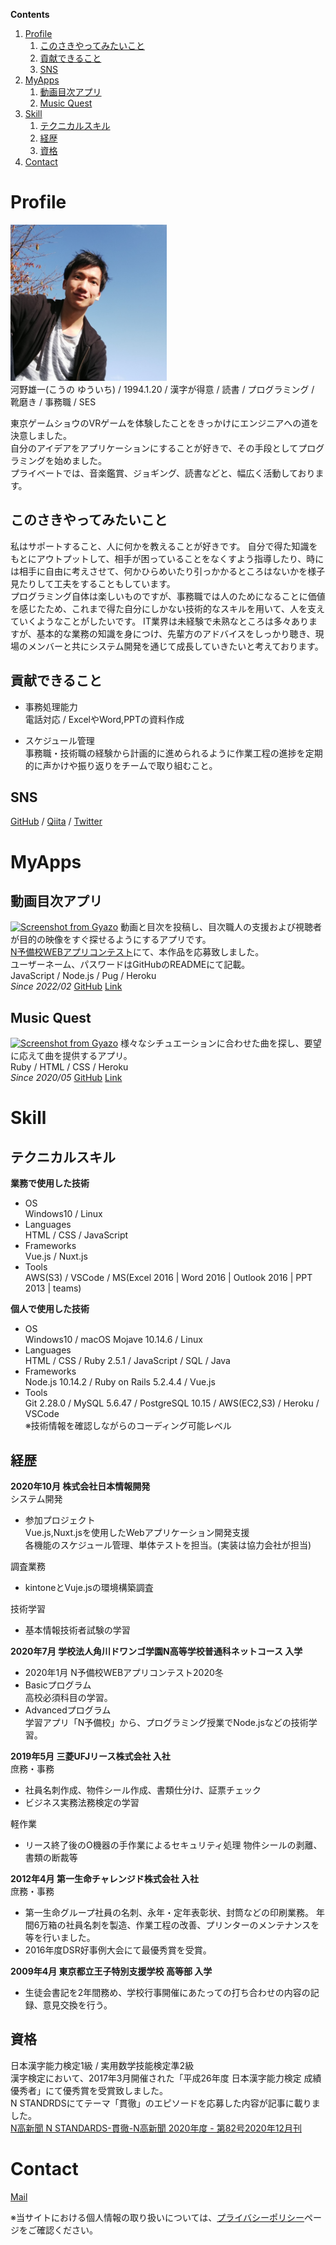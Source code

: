 <head>
<!-- Global site tag (gtag.js) - Google Analytics -->
<script async src="https://www.googletagmanager.com/gtag/js?id=G-TGVBDHLDV3"></script>
<script>
  window.dataLayer = window.dataLayer || [];
  function gtag(){dataLayer.push(arguments);}
  gtag('js', new Date());

  gtag('config', 'G-TGVBDHLDV3');
</script>
</head>

**Contents**
<!-- @import "[TOC]" {cmd="toc" depthFrom=1 depthTo=6 orderedList=true} -->

<!-- code_chunk_output -->

1. [Profile](#profile)
    1. [このさきやってみたいこと](#このさきやってみたいこと)
    2. [貢献できること](#貢献できること)
    3. [SNS](#sns)
2. [MyApps](#myapps)
    1. [動画目次アプリ](#動画目次アプリ)
    2. [Music Quest](#music-quest)
3. [Skill](#skill)
    1. [テクニカルスキル](#テクニカルスキル)
    2. [経歴](#経歴)
    3. [資格](#資格)
4. [Contact](#contact)

<!-- /code_chunk_output -->

# Profile  
<img src="T0HTW2RH7-U017Q26GRLH-efd1dac535e4-512.jpeg" width="250px" height="250px"><br>
河野雄一(こうの ゆういち) / 1994.1.20 / 漢字が得意 / 読書 / プログラミング / 靴磨き / 事務職 / SES  

東京ゲームショウのVRゲームを体験したことをきっかけにエンジニアへの道を決意しました。  
自分のアイデアをアプリケーションにすることが好きで、その手段としてプログラミングを始めました。  
プライベートでは、音楽鑑賞、ジョギング、読書などと、幅広く活動しております。  

## このさきやってみたいこと  
私はサポートすること、人に何かを教えることが好きです。
自分で得た知識をもとにアウトプットして、相手が困っていることをなくすよう指導したり、時には相手に自由に考えさせて、何かひらめいたり引っかかるところはないかを様子見たりして工夫をすることもしています。  
プログラミング自体は楽しいものですが、事務職では人のためになることに価値を感じたため、これまで得た自分にしかない技術的なスキルを用いて、人を支えていくようなことがしたいです。
IT業界は未経験で未熟なところは多々ありますが、基本的な業務の知識を身につけ、先輩方のアドバイスをしっかり聴き、現場のメンバーと共にシステム開発を通じて成長していきたいと考えております。  

## 貢献できること
- 事務処理能力  
電話対応 / ExcelやWord,PPTの資料作成  

- スケジュール管理  
事務職・技術職の経験から計画的に進められるように作業工程の進捗を定期的に声かけや振り返りをチームで取り組むこと。  

## SNS
[GitHub](https://github.com/yuichisan171) / [Qiita](https://qiita.com/yuichisasn65) / [Twitter](https://twitter.com/yuichisan171)

# MyApps
## 動画目次アプリ
[![Screenshot from Gyazo](https://gyazo.com/57bba5e009b4c9b66a05afd948f16b1c/raw)](https://gyazo.com/57bba5e009b4c9b66a05afd948f16b1c)
動画と目次を投稿し、目次職人の支援および視聴者が目的の映像をすぐ探せるようにするアプリです。  
[N予備校WEBアプリコンテスト](https://progedu.github.io/webappcontest/2020/winter/entry/index.html)にて、本作品を応募致しました。  
ユーザーネーム、パスワードはGitHubのREADMEにて記載。  
JavaScript / Node.js / Pug / Heroku  
_Since 2022/02_ [GitHub](https://github.com/yuichisan171/douga-mokuji) [Link](https://arcane-depths-59921.herokuapp.com/posts)

## Music Quest
[![Screenshot from Gyazo](https://gyazo.com/2869dfe205711fbd7e0ddea759074dcb/raw)](https://gyazo.com/2869dfe205711fbd7e0ddea759074dcb)
様々なシチュエーションに合わせた曲を探し、要望に応えて曲を提供するアプリ。  
Ruby / HTML / CSS / Heroku  
_Since 2020/05_ [GitHub](https://github.com/yuichisan171/musicquest) [Link](https://musicquest.herokuapp.com/)

# Skill

## テクニカルスキル

**業務で使用した技術**
- OS  
Windows10 / Linux
- Languages  
HTML / CSS / JavaScript
- Frameworks  
Vue.js / Nuxt.js
- Tools  
AWS(S3) / VSCode / MS(Excel 2016 | Word 2016 | Outlook 2016 | PPT 2013 | teams)

**個人で使用した技術**

- OS  
Windows10 / macOS Mojave 10.14.6 / Linux
- Languages  
HTML / CSS / Ruby 2.5.1 / JavaScript / SQL / Java
- Frameworks  
Node.js 10.14.2 / Ruby on Rails 5.2.4.4 / Vue.js
- Tools  
Git 2.28.0 / MySQL 5.6.47 / PostgreSQL 10.15 / AWS(EC2,S3) / Heroku / VSCode  
※技術情報を確認しながらのコーディング可能レベル  

## 経歴

**2020年10月 株式会社日本情報開発**  
システム開発  

- 参加プロジェクト  
Vue.js,Nuxt.jsを使用したWebアプリケーション開発支援  
各機能のスケジュール管理、単体テストを担当。(実装は協力会社が担当)

調査業務  
- kintoneとVuje.jsの環境構築調査

技術学習  
- 基本情報技術者試験の学習


**2020年7月 学校法人角川ドワンゴ学園N高等学校普通科ネットコース 入学**  
- 2020年1月 N予備校WEBアプリコンテスト2020冬
- Basicプログラム  
高校必須科目の学習。
- Advancedプログラム  
学習アプリ「N予備校」から、プログラミング授業でNode.jsなどの技術学習。

**2019年5月 三菱UFJリース株式会社 入社**  
庶務・事務  
- 社員名刺作成、物件シール作成、書類仕分け、証票チェック
- ビジネス実務法務検定の学習

軽作業  
- リース終了後のO機器の手作業によるセキュリティ処理
物件シールの剥離、書類の断裁等

**2012年4月 第一生命チャレンジド株式会社 入社**  
庶務・事務  
- 第一生命グループ社員の名刺、永年・定年表彰状、封筒などの印刷業務。
 年間6万箱の社員名刺を製造、作業工程の改善、プリンターのメンテナンスを等を行いました。
- 2016年度DSR好事例大会にて最優秀賞を受賞。

**2009年4月 東京都立王子特別支援学校 高等部 入学**  
- 生徒会書記を2年間務め、学校行事開催にあたっての打ち合わせの内容の記録、意見交換を行う。

## 資格
日本漢字能力検定1級 / 実用数学技能検定準2級  
漢字検定において、2017年3月開催された「平成26年度 日本漢字能力検定 成績優秀者」にて優秀賞を受賞致しました。  
N STANDRDSにてテーマ「貫徹」のエピソードを応募した内容が記事に載りました。  
[N高新聞 N STANDARDS-貫徹-N高新聞 2020年度 - 第82号2020年12月刊](https://sites.google.com/nnn.ed.jp/n-newspaper2019/%E7%AC%AC82%E5%8F%B72020%E5%B9%B412%E6%9C%88%E5%88%8A?pli=1&authuser=2#h.h84ebi89n3hj)

# Contact
[Mail](mailto:t65.kouno.yuuichi@gmail.com)

※当サイトにおける個人情報の取り扱いについては、[プライバシーポリシー](./about.md)ページをご確認ください。
